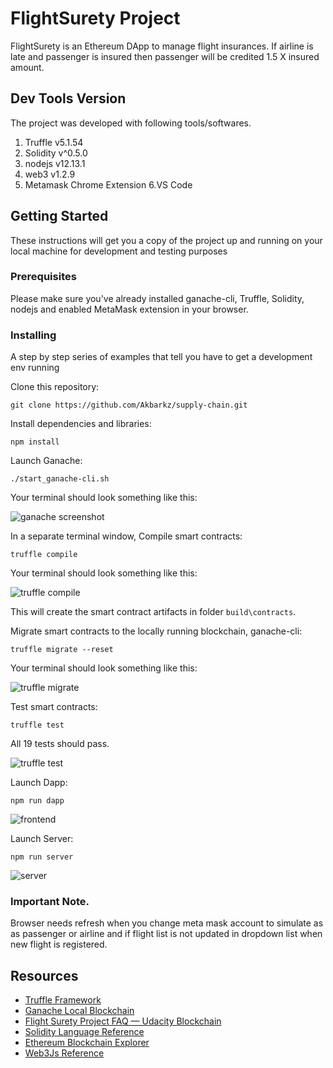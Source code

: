 # FlightSurety Project

FlightSurety is an Ethereum DApp to manage flight insurances. If airline is late and passenger is insured then passenger will be credited 1.5 X insured amount.

## Dev Tools Version

The project was developed with  following tools/softwares.
1. Truffle v5.1.54
2. Solidity v^0.5.0
3. nodejs v12.13.1
4. web3 v1.2.9
5. Metamask Chrome Extension
6.VS Code

## Getting Started

These instructions will get you a copy of the project up and running on your local machine for development and testing purposes

### Prerequisites

Please make sure you've already installed ganache-cli, Truffle, Solidity, nodejs  and enabled MetaMask extension in your browser.

### Installing

A step by step series of examples that tell you have to get a development env running

Clone this repository:

```
git clone https://github.com/Akbarkz/supply-chain.git
```

Install dependencies and libraries:
```
npm install
```

Launch Ganache: 

```
./start_ganache-cli.sh 

```

Your terminal should look something like this:

![ganache screenshot](images/ganache-cli.png)


In a separate terminal window, Compile smart contracts:

```
truffle compile
```

Your terminal should look something like this:

![truffle compile](images/truffle-compile.png)

This will create the smart contract artifacts in folder `build\contracts`.

Migrate smart contracts to the locally running blockchain, ganache-cli:

```
truffle migrate --reset
```

Your terminal should look something like this:

![truffle migrate](images/truffle-migrate.png)

Test smart contracts:

```
truffle test
```

All 19 tests should pass.

![truffle test](images/truffle-test.png)


Launch Dapp:
```
npm run dapp

```
![frontend](images/frontend.png)

Launch Server:
```
npm run server

```
![server](images/server.png)

### Important Note.
Browser needs refresh when you change meta mask account to simulate as as passenger or airline and if flight list is not updated  in dropdown list when new flight is registered. 

## Resources

* [Truffle Framework](http://truffleframework.com/)
* [Ganache Local Blockchain](http://truffleframework.com/ganache/)
* [Flight Surety Project FAQ — Udacity Blockchain](https://andresaaap.medium.com/flightsurety-project-faq-udacity-blockchain-b4bd4fb03320)
* [Solidity Language Reference](http://solidity.readthedocs.io/en/v0.4.24/)
* [Ethereum Blockchain Explorer](https://etherscan.io/)
* [Web3Js Reference](https://github.com/ethereum/wiki/wiki/JavaScript-API)



